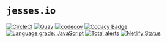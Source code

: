 # `jesses.io`

[![CircleCI][circleci-badge]][circleci-url]
[![Quay][quay-badge]][quay-url]
[![codecov][codecov-badge]][codecov-url]
[![Codacy Badge][codacy]][codacy 2]
[![Language grade: JavaScript][shields]][lgtm]
[![Total alerts][shields 2]][lgtm 2]
[![Netlify Status][netlify]][netlify 2]

[circleci-badge]: https://circleci.com/gh/jessestuart/jesses.io.svg?style=shield&circle-token=95a9c23b2b0ed15a71639a318c98eea3b09a03b7
[circleci-url]: https://circleci.com/gh/jessestuart/jessestuart.com
[codacy]: https://api.codacy.com/project/badge/Grade/bbe5df00e1bb479aa35619bea5dda582
[codacy 2]: https://www.codacy.com/app/jdstuart/jesses.io?utm_source=github.com&utm_medium=referral&utm_content=jessestuart/jesses.io&utm_campaign=Badge_Grade
[codecov-badge]: https://codecov.io/gh/jessestuart/jesses.io/branch/master/graph/badge.svg
[codecov-url]: https://codecov.io/gh/jessestuart/jesses.io
[codefresh-badge]: https://g.codefresh.io/api/badges/build?repoOwner=jessestuart&repoName=js-gatsby-tachyons&branch=master&pipelineName=js-gatsby-tachyons&accountName=jesse&key=eyJhbGciOiJIUzI1NiJ9.NWExNzRiZmE2M2NmM2UwMDAxOGRmZjdh.uSVHuuCHfQtayHNWawvO9loC4PEirkl458tnBt2yOVU&type=cf-1
[codefresh-url]: https://g.codefresh.io/repositories/jessestuart/js-gatsby-tachyons/builds?filter=trigger:build;branch:master;service:5a3c264a24611f0001c367d3~js-gatsby-tachyons
[droneio-badge]: http://ci.jesses.io/api/badges/jessestuart/jessestuart.com/status.svg
[droneio-url]: http://ci.jesses.io/jessestuart/jessestuart.com
[greenkeeper-badge]: https://badges.greenkeeper.io/jessestuart/jessestuart.com.svg?token=ec6300d31268bad8045d786b62351f72d188fc9ed09cb2df7206448ae9da07c3&ts=1517389593689
[greenkeeper-url]: https://greenkeeper.io/
[lgtm]: https://lgtm.com/projects/g/jessestuart/jesses.io/context:javascript
[lgtm 2]: https://lgtm.com/projects/g/jessestuart/jesses.io/alerts/
[netlify]: https://api.netlify.com/api/v1/badges/7ef4ccf6-bf97-4780-8c2b-014fa44d879c/deploy-status
[netlify 2]: https://app.netlify.com/sites/jessestuart/deploys
[quay-badge]: https://quay.io/repository/jessestuart/jessestuart.com/status
[quay-url]: https://quay.io/repository/jessestuart/jessestuart.com
[semaphoreci-badge]: https://semaphoreci.com/api/v1/projects/2c39a37c-7b37-462a-be9d-a9cf3fdb54a0/1696206/badge.svg
[semaphoreci-url]: https://semaphoreci.com/jessestuart-95/js-gatsby-tachyons
[shields]: https://img.shields.io/lgtm/grade/javascript/g/jessestuart/jesses.io.svg?logo=lgtm&logoWidth=18
[shields 2]: https://img.shields.io/lgtm/alerts/g/jessestuart/jesses.io.svg?logo=lgtm&logoWidth=18
